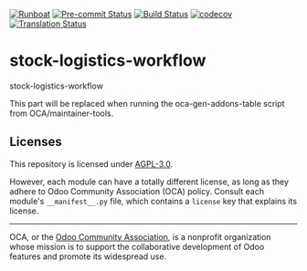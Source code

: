 
[![Runboat](https://img.shields.io/badge/runboat-Try%20me-875A7B.png)](https://runboat.odoo-community.org/builds?repo=OCA/stock-logistics-workflow&target_branch=18.0)
[![Pre-commit Status](https://github.com/OCA/stock-logistics-workflow/actions/workflows/pre-commit.yml/badge.svg?branch=18.0)](https://github.com/OCA/stock-logistics-workflow/actions/workflows/pre-commit.yml?query=branch%3A18.0)
[![Build Status](https://github.com/OCA/stock-logistics-workflow/actions/workflows/test.yml/badge.svg?branch=18.0)](https://github.com/OCA/stock-logistics-workflow/actions/workflows/test.yml?query=branch%3A18.0)
[![codecov](https://codecov.io/gh/OCA/stock-logistics-workflow/branch/18.0/graph/badge.svg)](https://codecov.io/gh/OCA/stock-logistics-workflow)
[![Translation Status](https://translation.odoo-community.org/widgets/stock-logistics-workflow-18-0/-/svg-badge.svg)](https://translation.odoo-community.org/engage/stock-logistics-workflow-18-0/?utm_source=widget)

<!-- /!\ do not modify above this line -->

# stock-logistics-workflow

stock-logistics-workflow

<!-- /!\ do not modify below this line -->

<!-- prettier-ignore-start -->

[//]: # (addons)

This part will be replaced when running the oca-gen-addons-table script from OCA/maintainer-tools.

[//]: # (end addons)

<!-- prettier-ignore-end -->

## Licenses

This repository is licensed under [AGPL-3.0](LICENSE).

However, each module can have a totally different license, as long as they adhere to Odoo Community Association (OCA)
policy. Consult each module's `__manifest__.py` file, which contains a `license` key
that explains its license.

----
OCA, or the [Odoo Community Association](http://odoo-community.org/), is a nonprofit
organization whose mission is to support the collaborative development of Odoo features
and promote its widespread use.
